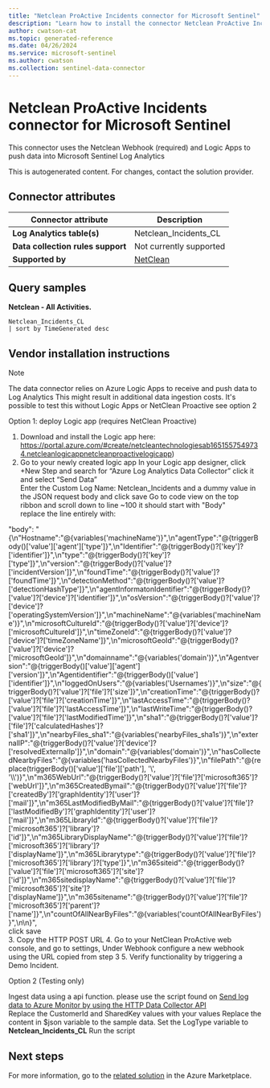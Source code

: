 ```yaml
---
title: "Netclean ProActive Incidents connector for Microsoft Sentinel"
description: "Learn how to install the connector Netclean ProActive Incidents to connect your data source to Microsoft Sentinel."
author: cwatson-cat
ms.topic: generated-reference
ms.date: 04/26/2024
ms.service: microsoft-sentinel
ms.author: cwatson
ms.collection: sentinel-data-connector
---
```


# Netclean ProActive Incidents connector for Microsoft Sentinel

This connector uses the Netclean Webhook (required) and Logic Apps to push data into Microsoft Sentinel Log Analytics

This is autogenerated content. For changes, contact the solution provider.

## Connector attributes

| Connector attribute | Description |
| --- | --- |
| **Log Analytics table(s)** | Netclean_Incidents_CL<br/> |
| **Data collection rules support** | Not currently supported |
| **Supported by** | [NetClean](https://www.netclean.com/contact) |

## Query samples

**Netclean - All Activities.**

   ```kusto
Netclean_Incidents_CL 
   | sort by TimeGenerated desc
   ```



## Vendor installation instructions


> [!NOTE]
   >  The data connector relies on Azure Logic Apps to receive and push data to Log Analytics This might result in additional data ingestion costs.
 It's possible to test this without Logic Apps or NetClean Proactive see option 2



 Option 1: deploy Logic app (requires NetClean Proactive)

1. Download and install the Logic app here:
 https://portal.azure.com/#create/netcleantechnologiesab1651557549734.netcleanlogicappnetcleanproactivelogicapp)
2. Go to your newly created logic app 
  In your Logic app designer, click +New Step and search for “Azure Log Analytics Data Collector” click it and select “Send Data”  
 Enter the Custom Log Name: Netclean_Incidents and a dummy value in the JSON request body and click save 
 Go to code view on the top ribbon and scroll down to line ~100  it should start with "Body"  
 replace the line entirely with: 
 
 "body": "{\n\"Hostname\":\"@{variables('machineName')}\",\n\"agentType\":\"@{triggerBody()['value']['agent']['type']}\",\n\"Identifier\":\"@{triggerBody()?['key']?['identifier']}\",\n\"type\":\"@{triggerBody()?['key']?['type']}\",\n\"version\":\"@{triggerBody()?['value']?['incidentVersion']}\",\n\"foundTime\":\"@{triggerBody()?['value']?['foundTime']}\",\n\"detectionMethod\":\"@{triggerBody()?['value']?['detectionHashType']}\",\n\"agentInformatonIdentifier\":\"@{triggerBody()?['value']?['device']?['identifier']}\",\n\"osVersion\":\"@{triggerBody()?['value']?['device']?['operatingSystemVersion']}\",\n\"machineName\":\"@{variables('machineName')}\",\n\"microsoftCultureId\":\"@{triggerBody()?['value']?['device']?['microsoftCultureId']}\",\n\"timeZoneId\":\"@{triggerBody()?['value']?['device']?['timeZoneName']}\",\n\"microsoftGeoId\":\"@{triggerBody()?['value']?['device']?['microsoftGeoId']}\",\n\"domainname\":\"@{variables('domain')}\",\n\"Agentversion\":\"@{triggerBody()['value']['agent']['version']}\",\n\"Agentidentifier\":\"@{triggerBody()['value']['identifier']}\",\n\"loggedOnUsers\":\"@{variables('Usernames')}\",\n\"size\":\"@{triggerBody()?['value']?['file']?['size']}\",\n\"creationTime\":\"@{triggerBody()?['value']?['file']?['creationTime']}\",\n\"lastAccessTime\":\"@{triggerBody()?['value']?['file']?['lastAccessTime']}\",\n\"lastWriteTime\":\"@{triggerBody()?['value']?['file']?['lastModifiedTime']}\",\n\"sha1\":\"@{triggerBody()?['value']?['file']?['calculatedHashes']?['sha1']}\",\n\"nearbyFiles_sha1\":\"@{variables('nearbyFiles_sha1s')}\",\n\"externalIP\":\"@{triggerBody()?['value']?['device']?['resolvedExternalIp']}\",\n\"domain\":\"@{variables('domain')}\",\n\"hasCollectedNearbyFiles\":\"@{variables('hasCollectedNearbyFiles')}\",\n\"filePath\":\"@{replace(triggerBody()['value']['file']['path'], '\\', '\\\\')}\",\n\"m365WebUrl\":\"@{triggerBody()?['value']?['file']?['microsoft365']?['webUrl']}\",\n\"m365CreatedBymail\":\"@{triggerBody()?['value']?['file']?['createdBy']?['graphIdentity']?['user']?['mail']}\",\n\"m365LastModifiedByMail\":\"@{triggerBody()?['value']?['file']?['lastModifiedBy']?['graphIdentity']?['user']?['mail']}\",\n\"m365LibraryId\":\"@{triggerBody()?['value']?['file']?['microsoft365']?['library']?['id']}\",\n\"m365LibraryDisplayName\":\"@{triggerBody()?['value']?['file']?['microsoft365']?['library']?['displayName']}\",\n\"m365Librarytype\":\"@{triggerBody()?['value']?['file']?['microsoft365']?['library']?['type']}\",\n\"m365siteid\":\"@{triggerBody()?['value']?['file']?['microsoft365']?['site']?['id']}\",\n\"m365sitedisplayName\":\"@{triggerBody()?['value']?['file']?['microsoft365']?['site']?['displayName']}\",\n\"m365sitename\":\"@{triggerBody()?['value']?['file']?['microsoft365']?['parent']?['name']}\",\n\"countOfAllNearByFiles\":\"@{variables('countOfAllNearByFiles')}\",\n\n}",  
 click save   
3. Copy the HTTP POST URL
4. Go to your NetClean ProActive web console, and go to settings, Under Webhook configure a new webhook using the URL copied from step 3 
 5. Verify functionality by triggering a Demo Incident.

 Option 2 (Testing only)

Ingest data using a api function. please use the script found on [Send log data to Azure Monitor by using the HTTP Data Collector API](/azure/azure-monitor/logs/data-collector-api?tabs=powershell)  
Replace the CustomerId and SharedKey values with your values
Replace the content in $json variable to the sample data.
Set the LogType variable to **Netclean_Incidents_CL**
Run the script



## Next steps

For more information, go to the [related solution](https://azuremarketplace.microsoft.com/en-us/marketplace/apps/netcleantechnologiesab1651557549734.azure-sentinel-solution-netclean-proactive?tab=Overview) in the Azure Marketplace.
